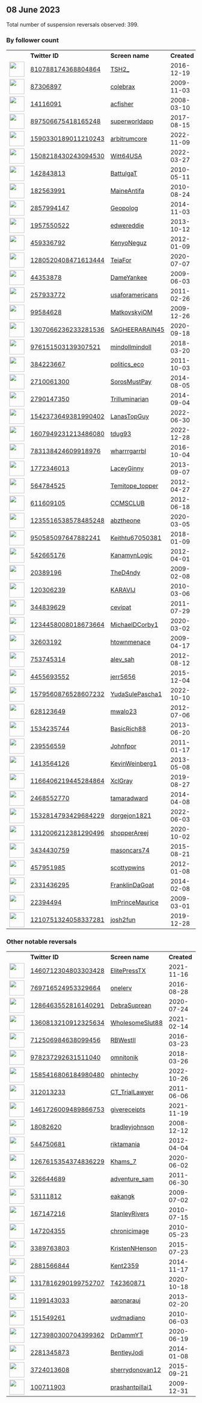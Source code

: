 
## 08 June 2023
Total number of suspension reversals observed: 399.

### By follower count
<table><tr><th></th><th align="left">Twitter ID</th><th align="left">Screen name</th>
<th align="left">Created</th><th align="left">Status</th><th align="left">Suspended</th><th align="left">Followers</th>
<tr><td><a href="https://pbs.twimg.com/profile_images/1477648268825964547/KYKVGzAu_normal.jpg"><img src="https://pbs.twimg.com/profile_images/1477648268825964547/KYKVGzAu_normal.jpg" width="40px" height="40px" align="center"/></a></td><td><a href="https://twitter.com/intent/user?user_id=810788174368804864">810788174368804864</a></td><td><a href="https://twitter.com/TSH2_">TSH2_</a></td><td>2016-12-19</td><td align="center"></td><td>2022-10-29</td><td>37926</td></tr>
<tr><td><a href="https://pbs.twimg.com/profile_images/1211002861498359809/K7JyqKEf_normal.jpg"><img src="https://pbs.twimg.com/profile_images/1211002861498359809/K7JyqKEf_normal.jpg" width="40px" height="40px" align="center"/></a></td><td><a href="https://twitter.com/intent/user?user_id=87306897">87306897</a></td><td><a href="https://twitter.com/colebrax">colebrax</a></td><td>2009-11-03</td><td align="center"></td><td></td><td>29060</td></tr>
<tr><td><a href="https://pbs.twimg.com/profile_images/652138252292329472/dgjBUxSG_normal.jpg"><img src="https://pbs.twimg.com/profile_images/652138252292329472/dgjBUxSG_normal.jpg" width="40px" height="40px" align="center"/></a></td><td><a href="https://twitter.com/intent/user?user_id=14116091">14116091</a></td><td><a href="https://twitter.com/acfisher">acfisher</a></td><td>2008-03-10</td><td align="center"></td><td>2022-10-10</td><td>16937</td></tr>
<tr><td><a href="https://pbs.twimg.com/profile_images/1664657401822183425/WmkQ7H8r_normal.jpg"><img src="https://pbs.twimg.com/profile_images/1664657401822183425/WmkQ7H8r_normal.jpg" width="40px" height="40px" align="center"/></a></td><td><a href="https://twitter.com/intent/user?user_id=897506675418165248">897506675418165248</a></td><td><a href="https://twitter.com/superworldapp">superworldapp</a></td><td>2017-08-15</td><td align="center"></td><td>2022-12-02</td><td>14532</td></tr>
<tr><td><a href="https://pbs.twimg.com/profile_images/1636367489675272193/EH8CZp6T_normal.png"><img src="https://pbs.twimg.com/profile_images/1636367489675272193/EH8CZp6T_normal.png" width="40px" height="40px" align="center"/></a></td><td><a href="https://twitter.com/intent/user?user_id=1590330189011210243">1590330189011210243</a></td><td><a href="https://twitter.com/arbitrumcore">arbitrumcore</a></td><td>2022-11-09</td><td align="center"></td><td>2023-03-28</td><td>12951</td></tr>
<tr><td><a href="https://pbs.twimg.com/profile_images/1667153881166499840/VKymiBRt_normal.jpg"><img src="https://pbs.twimg.com/profile_images/1667153881166499840/VKymiBRt_normal.jpg" width="40px" height="40px" align="center"/></a></td><td><a href="https://twitter.com/intent/user?user_id=1508218430243094530">1508218430243094530</a></td><td><a href="https://twitter.com/Witt64USA">Witt64USA</a></td><td>2022-03-27</td><td align="center"></td><td>2022-09-12</td><td>9120</td></tr>
<tr><td><a href="https://pbs.twimg.com/profile_images/1012923345384304640/BLxoseAH_normal.jpg"><img src="https://pbs.twimg.com/profile_images/1012923345384304640/BLxoseAH_normal.jpg" width="40px" height="40px" align="center"/></a></td><td><a href="https://twitter.com/intent/user?user_id=142843813">142843813</a></td><td><a href="https://twitter.com/BattulgaT">BattulgaT</a></td><td>2010-05-11</td><td align="center"></td><td>2022-04-06</td><td>8168</td></tr>
<tr><td><a href="https://pbs.twimg.com/profile_images/1654093736383578112/4iFCnqYR_normal.jpg"><img src="https://pbs.twimg.com/profile_images/1654093736383578112/4iFCnqYR_normal.jpg" width="40px" height="40px" align="center"/></a></td><td><a href="https://twitter.com/intent/user?user_id=182563991">182563991</a></td><td><a href="https://twitter.com/MaineAntifa">MaineAntifa</a></td><td>2010-08-24</td><td align="center"></td><td>2023-06-05</td><td>6939</td></tr>
<tr><td><a href="https://pbs.twimg.com/profile_images/1522424011807993856/HI7KuFpg_normal.jpg"><img src="https://pbs.twimg.com/profile_images/1522424011807993856/HI7KuFpg_normal.jpg" width="40px" height="40px" align="center"/></a></td><td><a href="https://twitter.com/intent/user?user_id=2857994147">2857994147</a></td><td><a href="https://twitter.com/Geopolog">Geopolog</a></td><td>2014-11-03</td><td align="center"></td><td>2022-09-11</td><td>6276</td></tr>
<tr><td><a href="https://pbs.twimg.com/profile_images/1366519196725743619/fjE0ylTw_normal.jpg"><img src="https://pbs.twimg.com/profile_images/1366519196725743619/fjE0ylTw_normal.jpg" width="40px" height="40px" align="center"/></a></td><td><a href="https://twitter.com/intent/user?user_id=1957550522">1957550522</a></td><td><a href="https://twitter.com/edwereddie">edwereddie</a></td><td>2013-10-12</td><td align="center"></td><td>2023-05-27</td><td>6088</td></tr>
<tr><td><a href="https://pbs.twimg.com/profile_images/641886426720677888/EuQ0KbN__normal.jpg"><img src="https://pbs.twimg.com/profile_images/641886426720677888/EuQ0KbN__normal.jpg" width="40px" height="40px" align="center"/></a></td><td><a href="https://twitter.com/intent/user?user_id=459336792">459336792</a></td><td><a href="https://twitter.com/KenyoNeguz">KenyoNeguz</a></td><td>2012-01-09</td><td align="center"></td><td></td><td>5653</td></tr>
<tr><td><a href="https://pbs.twimg.com/profile_images/1649987086991196163/Bd1DR7xX_normal.jpg"><img src="https://pbs.twimg.com/profile_images/1649987086991196163/Bd1DR7xX_normal.jpg" width="40px" height="40px" align="center"/></a></td><td><a href="https://twitter.com/intent/user?user_id=1280520408471613444">1280520408471613444</a></td><td><a href="https://twitter.com/TeiaFor">TeiaFor</a></td><td>2020-07-07</td><td align="center">🔒</td><td>2023-05-28</td><td>5236</td></tr>
<tr><td><a href="https://pbs.twimg.com/profile_images/1629538651238531073/Uc6KyjlR_normal.jpg"><img src="https://pbs.twimg.com/profile_images/1629538651238531073/Uc6KyjlR_normal.jpg" width="40px" height="40px" align="center"/></a></td><td><a href="https://twitter.com/intent/user?user_id=44353878">44353878</a></td><td><a href="https://twitter.com/DameYankee">DameYankee</a></td><td>2009-06-03</td><td align="center"></td><td>2023-05-28</td><td>4616</td></tr>
<tr><td><a href="https://pbs.twimg.com/profile_images/378800000281884472/e7f0152d0f269f25d1266447eeba09b1_normal.jpeg"><img src="https://pbs.twimg.com/profile_images/378800000281884472/e7f0152d0f269f25d1266447eeba09b1_normal.jpeg" width="40px" height="40px" align="center"/></a></td><td><a href="https://twitter.com/intent/user?user_id=257933772">257933772</a></td><td><a href="https://twitter.com/usaforamericans">usaforamericans</a></td><td>2011-02-26</td><td align="center"></td><td></td><td>4226</td></tr>
<tr><td><a href="https://pbs.twimg.com/profile_images/936691683818958848/yj7OYF5X_normal.jpg"><img src="https://pbs.twimg.com/profile_images/936691683818958848/yj7OYF5X_normal.jpg" width="40px" height="40px" align="center"/></a></td><td><a href="https://twitter.com/intent/user?user_id=99584628">99584628</a></td><td><a href="https://twitter.com/MatkovskyiOM">MatkovskyiOM</a></td><td>2009-12-26</td><td align="center"></td><td></td><td>4223</td></tr>
<tr><td><a href="https://pbs.twimg.com/profile_images/1435485930635382785/diomEma5_normal.jpg"><img src="https://pbs.twimg.com/profile_images/1435485930635382785/diomEma5_normal.jpg" width="40px" height="40px" align="center"/></a></td><td><a href="https://twitter.com/intent/user?user_id=1307066236233281536">1307066236233281536</a></td><td><a href="https://twitter.com/SAGHEERARAIN45">SAGHEERARAIN45</a></td><td>2020-09-18</td><td align="center"></td><td>2022-03-24</td><td>3758</td></tr>
<tr><td><a href="https://pbs.twimg.com/profile_images/1561043144577142785/S4dAxHm4_normal.jpg"><img src="https://pbs.twimg.com/profile_images/1561043144577142785/S4dAxHm4_normal.jpg" width="40px" height="40px" align="center"/></a></td><td><a href="https://twitter.com/intent/user?user_id=976151503139307521">976151503139307521</a></td><td><a href="https://twitter.com/mindollmindoll">mindollmindoll</a></td><td>2018-03-20</td><td align="center"></td><td>2023-05-01</td><td>2989</td></tr>
<tr><td><a href="https://pbs.twimg.com/profile_images/961698851211087872/QlPrPH54_normal.jpg"><img src="https://pbs.twimg.com/profile_images/961698851211087872/QlPrPH54_normal.jpg" width="40px" height="40px" align="center"/></a></td><td><a href="https://twitter.com/intent/user?user_id=384223667">384223667</a></td><td><a href="https://twitter.com/politics_eco">politics_eco</a></td><td>2011-10-03</td><td align="center"></td><td></td><td>2917</td></tr>
<tr><td><a href="https://pbs.twimg.com/profile_images/1573155094115373056/FdAk40B5_normal.jpg"><img src="https://pbs.twimg.com/profile_images/1573155094115373056/FdAk40B5_normal.jpg" width="40px" height="40px" align="center"/></a></td><td><a href="https://twitter.com/intent/user?user_id=2710061300">2710061300</a></td><td><a href="https://twitter.com/SorosMustPay">SorosMustPay</a></td><td>2014-08-05</td><td align="center"></td><td>2022-10-07</td><td>2369</td></tr>
<tr><td><a href="https://pbs.twimg.com/profile_images/1665787820013928448/Ocljg6mB_normal.jpg"><img src="https://pbs.twimg.com/profile_images/1665787820013928448/Ocljg6mB_normal.jpg" width="40px" height="40px" align="center"/></a></td><td><a href="https://twitter.com/intent/user?user_id=2790147350">2790147350</a></td><td><a href="https://twitter.com/Trilluminarian">Trilluminarian</a></td><td>2014-09-04</td><td align="center"></td><td>2022-03-24</td><td>1861</td></tr>
<tr><td><a href="https://pbs.twimg.com/profile_images/1548276605595750401/JLnCp03D_normal.jpg"><img src="https://pbs.twimg.com/profile_images/1548276605595750401/JLnCp03D_normal.jpg" width="40px" height="40px" align="center"/></a></td><td><a href="https://twitter.com/intent/user?user_id=1542373649381990402">1542373649381990402</a></td><td><a href="https://twitter.com/LanasTopGuy">LanasTopGuy</a></td><td>2022-06-30</td><td align="center"></td><td>2022-10-30</td><td>1623</td></tr>
<tr><td><a href="https://pbs.twimg.com/profile_images/1623761908435222528/0HrkU8MK_normal.jpg"><img src="https://pbs.twimg.com/profile_images/1623761908435222528/0HrkU8MK_normal.jpg" width="40px" height="40px" align="center"/></a></td><td><a href="https://twitter.com/intent/user?user_id=1607949231213486080">1607949231213486080</a></td><td><a href="https://twitter.com/tdug93">tdug93</a></td><td>2022-12-28</td><td align="center"></td><td>2023-05-25</td><td>1548</td></tr>
<tr><td><a href="https://pbs.twimg.com/profile_images/1531307655213588483/VS5rdyXV_normal.jpg"><img src="https://pbs.twimg.com/profile_images/1531307655213588483/VS5rdyXV_normal.jpg" width="40px" height="40px" align="center"/></a></td><td><a href="https://twitter.com/intent/user?user_id=783138424609918976">783138424609918976</a></td><td><a href="https://twitter.com/wharrrgarrbl">wharrrgarrbl</a></td><td>2016-10-04</td><td align="center"></td><td>2022-09-21</td><td>1537</td></tr>
<tr><td><a href="https://abs.twimg.com/sticky/default_profile_images/default_profile_normal.png"><img src="https://abs.twimg.com/sticky/default_profile_images/default_profile_normal.png" width="40px" height="40px" align="center"/></a></td><td><a href="https://twitter.com/intent/user?user_id=1772346013">1772346013</a></td><td><a href="https://twitter.com/LaceyGinny">LaceyGinny</a></td><td>2013-09-07</td><td align="center"></td><td>2022-11-01</td><td>1511</td></tr>
<tr><td><a href="https://pbs.twimg.com/profile_images/1488211425780805633/LNvTnkGc_normal.jpg"><img src="https://pbs.twimg.com/profile_images/1488211425780805633/LNvTnkGc_normal.jpg" width="40px" height="40px" align="center"/></a></td><td><a href="https://twitter.com/intent/user?user_id=564784525">564784525</a></td><td><a href="https://twitter.com/Temitope_topper">Temitope_topper</a></td><td>2012-04-27</td><td align="center"></td><td>2022-03-11</td><td>1440</td></tr>
<tr><td><a href="https://pbs.twimg.com/profile_images/859432861702791169/sYqk4OqG_normal.jpg"><img src="https://pbs.twimg.com/profile_images/859432861702791169/sYqk4OqG_normal.jpg" width="40px" height="40px" align="center"/></a></td><td><a href="https://twitter.com/intent/user?user_id=611609105">611609105</a></td><td><a href="https://twitter.com/CCMSCLUB">CCMSCLUB</a></td><td>2012-06-18</td><td align="center"></td><td></td><td>1322</td></tr>
<tr><td><a href="https://pbs.twimg.com/profile_images/1632951686351278082/FWVsggIl_normal.jpg"><img src="https://pbs.twimg.com/profile_images/1632951686351278082/FWVsggIl_normal.jpg" width="40px" height="40px" align="center"/></a></td><td><a href="https://twitter.com/intent/user?user_id=1235516538578485248">1235516538578485248</a></td><td><a href="https://twitter.com/abztheone">abztheone</a></td><td>2020-03-05</td><td align="center"></td><td></td><td>1244</td></tr>
<tr><td><a href="https://pbs.twimg.com/profile_images/1086247938240610305/51nogDDD_normal.jpg"><img src="https://pbs.twimg.com/profile_images/1086247938240610305/51nogDDD_normal.jpg" width="40px" height="40px" align="center"/></a></td><td><a href="https://twitter.com/intent/user?user_id=950585097647882241">950585097647882241</a></td><td><a href="https://twitter.com/Keithtu67050381">Keithtu67050381</a></td><td>2018-01-09</td><td align="center"></td><td></td><td>1201</td></tr>
<tr><td><a href="https://pbs.twimg.com/profile_images/3594107746/be641ef855d355ec9d22a68d71d0ea29_normal.jpeg"><img src="https://pbs.twimg.com/profile_images/3594107746/be641ef855d355ec9d22a68d71d0ea29_normal.jpeg" width="40px" height="40px" align="center"/></a></td><td><a href="https://twitter.com/intent/user?user_id=542665176">542665176</a></td><td><a href="https://twitter.com/KanamynLogic">KanamynLogic</a></td><td>2012-04-01</td><td align="center"></td><td></td><td>1138</td></tr>
<tr><td><a href="https://pbs.twimg.com/profile_images/1378416861151367168/0hkCGjsz_normal.jpg"><img src="https://pbs.twimg.com/profile_images/1378416861151367168/0hkCGjsz_normal.jpg" width="40px" height="40px" align="center"/></a></td><td><a href="https://twitter.com/intent/user?user_id=20389196">20389196</a></td><td><a href="https://twitter.com/TheD4ndy">TheD4ndy</a></td><td>2009-02-08</td><td align="center"></td><td></td><td>1091</td></tr>
<tr><td><a href="https://pbs.twimg.com/profile_images/683445373424111616/LSAxqmFw_normal.png"><img src="https://pbs.twimg.com/profile_images/683445373424111616/LSAxqmFw_normal.png" width="40px" height="40px" align="center"/></a></td><td><a href="https://twitter.com/intent/user?user_id=120306239">120306239</a></td><td><a href="https://twitter.com/KARAVIJ">KARAVIJ</a></td><td>2010-03-06</td><td align="center"></td><td></td><td>1031</td></tr>
<tr><td><a href="https://pbs.twimg.com/profile_images/1516652146867023878/cucNHchI_normal.jpg"><img src="https://pbs.twimg.com/profile_images/1516652146867023878/cucNHchI_normal.jpg" width="40px" height="40px" align="center"/></a></td><td><a href="https://twitter.com/intent/user?user_id=344839629">344839629</a></td><td><a href="https://twitter.com/cevipat">cevipat</a></td><td>2011-07-29</td><td align="center"></td><td>2023-05-27</td><td>1004</td></tr>
<tr><td><a href="https://pbs.twimg.com/profile_images/1305533912727384064/sg9T5b5n_normal.jpg"><img src="https://pbs.twimg.com/profile_images/1305533912727384064/sg9T5b5n_normal.jpg" width="40px" height="40px" align="center"/></a></td><td><a href="https://twitter.com/intent/user?user_id=1234458008018673664">1234458008018673664</a></td><td><a href="https://twitter.com/MichaelDCorby1">MichaelDCorby1</a></td><td>2020-03-02</td><td align="center"></td><td></td><td>963</td></tr>
<tr><td><a href="https://pbs.twimg.com/profile_images/1666180464216793088/2yDpCcpB_normal.jpg"><img src="https://pbs.twimg.com/profile_images/1666180464216793088/2yDpCcpB_normal.jpg" width="40px" height="40px" align="center"/></a></td><td><a href="https://twitter.com/intent/user?user_id=32603192">32603192</a></td><td><a href="https://twitter.com/htownmenace">htownmenace</a></td><td>2009-04-17</td><td align="center"></td><td></td><td>924</td></tr>
<tr><td><a href="https://pbs.twimg.com/profile_images/1622570580905017344/qr21jBcz_normal.jpg"><img src="https://pbs.twimg.com/profile_images/1622570580905017344/qr21jBcz_normal.jpg" width="40px" height="40px" align="center"/></a></td><td><a href="https://twitter.com/intent/user?user_id=753745314">753745314</a></td><td><a href="https://twitter.com/alev_sah">alev_sah</a></td><td>2012-08-12</td><td align="center"></td><td>2023-06-07</td><td>909</td></tr>
<tr><td><a href="https://pbs.twimg.com/profile_images/1552882519732658177/ttawwXgb_normal.jpg"><img src="https://pbs.twimg.com/profile_images/1552882519732658177/ttawwXgb_normal.jpg" width="40px" height="40px" align="center"/></a></td><td><a href="https://twitter.com/intent/user?user_id=4455693552">4455693552</a></td><td><a href="https://twitter.com/jerr5656">jerr5656</a></td><td>2015-12-04</td><td align="center"></td><td>2022-08-08</td><td>897</td></tr>
<tr><td><a href="https://pbs.twimg.com/profile_images/1640340430167351296/Ki1dPb0H_normal.jpg"><img src="https://pbs.twimg.com/profile_images/1640340430167351296/Ki1dPb0H_normal.jpg" width="40px" height="40px" align="center"/></a></td><td><a href="https://twitter.com/intent/user?user_id=1579560876528607232">1579560876528607232</a></td><td><a href="https://twitter.com/YudaSulePascha1">YudaSulePascha1</a></td><td>2022-10-10</td><td align="center"></td><td>2023-05-30</td><td>885</td></tr>
<tr><td><a href="https://pbs.twimg.com/profile_images/1413023120164888576/1ADVEDkz_normal.jpg"><img src="https://pbs.twimg.com/profile_images/1413023120164888576/1ADVEDkz_normal.jpg" width="40px" height="40px" align="center"/></a></td><td><a href="https://twitter.com/intent/user?user_id=628123649">628123649</a></td><td><a href="https://twitter.com/mwalo23">mwalo23</a></td><td>2012-07-06</td><td align="center"></td><td>2023-04-29</td><td>876</td></tr>
<tr><td><a href="https://pbs.twimg.com/profile_images/1359697440568344578/os-5E-08_normal.jpg"><img src="https://pbs.twimg.com/profile_images/1359697440568344578/os-5E-08_normal.jpg" width="40px" height="40px" align="center"/></a></td><td><a href="https://twitter.com/intent/user?user_id=1534235744">1534235744</a></td><td><a href="https://twitter.com/BasicRich88">BasicRich88</a></td><td>2013-06-20</td><td align="center"></td><td></td><td>814</td></tr>
<tr><td><a href="https://pbs.twimg.com/profile_images/1517028391047680003/VORECMIP_normal.jpg"><img src="https://pbs.twimg.com/profile_images/1517028391047680003/VORECMIP_normal.jpg" width="40px" height="40px" align="center"/></a></td><td><a href="https://twitter.com/intent/user?user_id=239556559">239556559</a></td><td><a href="https://twitter.com/Johnfpor">Johnfpor</a></td><td>2011-01-17</td><td align="center"></td><td>2023-03-14</td><td>798</td></tr>
<tr><td><a href="https://pbs.twimg.com/profile_images/1666959183999008768/Zd36k_Tr_normal.jpg"><img src="https://pbs.twimg.com/profile_images/1666959183999008768/Zd36k_Tr_normal.jpg" width="40px" height="40px" align="center"/></a></td><td><a href="https://twitter.com/intent/user?user_id=1413564126">1413564126</a></td><td><a href="https://twitter.com/KevinWeinberg1">KevinWeinberg1</a></td><td>2013-05-08</td><td align="center"></td><td></td><td>778</td></tr>
<tr><td><a href="https://pbs.twimg.com/profile_images/1428937259655516163/WYmKiL1k_normal.jpg"><img src="https://pbs.twimg.com/profile_images/1428937259655516163/WYmKiL1k_normal.jpg" width="40px" height="40px" align="center"/></a></td><td><a href="https://twitter.com/intent/user?user_id=1166406219445284864">1166406219445284864</a></td><td><a href="https://twitter.com/XclGray">XclGray</a></td><td>2019-08-27</td><td align="center"></td><td>2022-05-03</td><td>777</td></tr>
<tr><td><a href="https://pbs.twimg.com/profile_images/859871392753475587/q_JkS9qk_normal.jpg"><img src="https://pbs.twimg.com/profile_images/859871392753475587/q_JkS9qk_normal.jpg" width="40px" height="40px" align="center"/></a></td><td><a href="https://twitter.com/intent/user?user_id=2468552770">2468552770</a></td><td><a href="https://twitter.com/tamaradward">tamaradward</a></td><td>2014-04-08</td><td align="center"></td><td></td><td>775</td></tr>
<tr><td><a href="https://pbs.twimg.com/profile_images/1586144692772560897/ilZCq9lA_normal.jpg"><img src="https://pbs.twimg.com/profile_images/1586144692772560897/ilZCq9lA_normal.jpg" width="40px" height="40px" align="center"/></a></td><td><a href="https://twitter.com/intent/user?user_id=1532814793429684229">1532814793429684229</a></td><td><a href="https://twitter.com/dorgejon1821">dorgejon1821</a></td><td>2022-06-03</td><td align="center"></td><td>2022-10-31</td><td>759</td></tr>
<tr><td><a href="https://pbs.twimg.com/profile_images/1615616100816883712/l1zZtY5U_normal.jpg"><img src="https://pbs.twimg.com/profile_images/1615616100816883712/l1zZtY5U_normal.jpg" width="40px" height="40px" align="center"/></a></td><td><a href="https://twitter.com/intent/user?user_id=1312006212381290496">1312006212381290496</a></td><td><a href="https://twitter.com/shopperAreej">shopperAreej</a></td><td>2020-10-02</td><td align="center"></td><td>2023-06-04</td><td>752</td></tr>
<tr><td><a href="https://pbs.twimg.com/profile_images/1066866070122840065/miBrD9Ya_normal.jpg"><img src="https://pbs.twimg.com/profile_images/1066866070122840065/miBrD9Ya_normal.jpg" width="40px" height="40px" align="center"/></a></td><td><a href="https://twitter.com/intent/user?user_id=3434430759">3434430759</a></td><td><a href="https://twitter.com/masoncars74">masoncars74</a></td><td>2015-08-21</td><td align="center"></td><td>2022-11-20</td><td>733</td></tr>
<tr><td><a href="https://pbs.twimg.com/profile_images/1623779254294003713/-n8JaegO_normal.jpg"><img src="https://pbs.twimg.com/profile_images/1623779254294003713/-n8JaegO_normal.jpg" width="40px" height="40px" align="center"/></a></td><td><a href="https://twitter.com/intent/user?user_id=457951985">457951985</a></td><td><a href="https://twitter.com/scottypwins">scottypwins</a></td><td>2012-01-08</td><td align="center"></td><td>2023-05-28</td><td>707</td></tr>
<tr><td><a href="https://pbs.twimg.com/profile_images/433075533023166465/w40KxMpq_normal.jpeg"><img src="https://pbs.twimg.com/profile_images/433075533023166465/w40KxMpq_normal.jpeg" width="40px" height="40px" align="center"/></a></td><td><a href="https://twitter.com/intent/user?user_id=2331436295">2331436295</a></td><td><a href="https://twitter.com/FranklinDaGoat">FranklinDaGoat</a></td><td>2014-02-08</td><td align="center"></td><td>2022-05-05</td><td>699</td></tr>
<tr><td><a href="https://pbs.twimg.com/profile_images/780645045330468865/qTb1YxSb_normal.jpg"><img src="https://pbs.twimg.com/profile_images/780645045330468865/qTb1YxSb_normal.jpg" width="40px" height="40px" align="center"/></a></td><td><a href="https://twitter.com/intent/user?user_id=22394494">22394494</a></td><td><a href="https://twitter.com/ImPrinceMaurice">ImPrinceMaurice</a></td><td>2009-03-01</td><td align="center"></td><td></td><td>688</td></tr>
<tr><td><a href="https://pbs.twimg.com/profile_images/1634349121619337216/bx_d9Lm1_normal.jpg"><img src="https://pbs.twimg.com/profile_images/1634349121619337216/bx_d9Lm1_normal.jpg" width="40px" height="40px" align="center"/></a></td><td><a href="https://twitter.com/intent/user?user_id=1210751324058337281">1210751324058337281</a></td><td><a href="https://twitter.com/josh2fun">josh2fun</a></td><td>2019-12-28</td><td align="center"></td><td>2023-05-12</td><td>675</td></tr>
</table>

### Other notable reversals
<table><tr><th></th><th align="left">Twitter ID</th><th align="left">Screen name</th>
<th align="left">Created</th><th align="left">Status</th><th align="left">Suspended</th><th align="left">Followers</th>
<tr><td><a href="https://pbs.twimg.com/profile_images/1518269732721500160/nL4tmlY5_normal.png"><img src="https://pbs.twimg.com/profile_images/1518269732721500160/nL4tmlY5_normal.png" width="40px" height="40px" align="center"/></a></td><td><a href="https://twitter.com/intent/user?user_id=1460712304803303428">1460712304803303428</a></td><td><a href="https://twitter.com/ElitePressTX">ElitePressTX</a></td><td>2021-11-16</td><td align="center"></td><td>2023-01-06</td><td>474</td></tr>
<tr><td><a href="https://pbs.twimg.com/profile_images/1538150969954926594/PguP4O7E_normal.jpg"><img src="https://pbs.twimg.com/profile_images/1538150969954926594/PguP4O7E_normal.jpg" width="40px" height="40px" align="center"/></a></td><td><a href="https://twitter.com/intent/user?user_id=769716524953329664">769716524953329664</a></td><td><a href="https://twitter.com/onelerv">onelerv</a></td><td>2016-08-28</td><td align="center"></td><td>2023-06-03</td><td>242</td></tr>
<tr><td><a href="https://pbs.twimg.com/profile_images/1286751858992848897/HBIarrVJ_normal.jpg"><img src="https://pbs.twimg.com/profile_images/1286751858992848897/HBIarrVJ_normal.jpg" width="40px" height="40px" align="center"/></a></td><td><a href="https://twitter.com/intent/user?user_id=1286463552816140291">1286463552816140291</a></td><td><a href="https://twitter.com/DebraSuprean">DebraSuprean</a></td><td>2020-07-24</td><td align="center"></td><td>2023-03-01</td><td>149</td></tr>
<tr><td><a href="https://pbs.twimg.com/profile_images/1646632673908084739/ZV_wdZE6_normal.jpg"><img src="https://pbs.twimg.com/profile_images/1646632673908084739/ZV_wdZE6_normal.jpg" width="40px" height="40px" align="center"/></a></td><td><a href="https://twitter.com/intent/user?user_id=1360813210912325634">1360813210912325634</a></td><td><a href="https://twitter.com/WholesomeSlut88">WholesomeSlut88</a></td><td>2021-02-14</td><td align="center"></td><td>2023-05-25</td><td>521</td></tr>
<tr><td><a href="https://pbs.twimg.com/profile_images/712511614176608256/5_HO2zcu_normal.jpg"><img src="https://pbs.twimg.com/profile_images/712511614176608256/5_HO2zcu_normal.jpg" width="40px" height="40px" align="center"/></a></td><td><a href="https://twitter.com/intent/user?user_id=712506984638099456">712506984638099456</a></td><td><a href="https://twitter.com/RBWestII">RBWestII</a></td><td>2016-03-23</td><td align="center"></td><td>2023-05-24</td><td>68</td></tr>
<tr><td><a href="https://pbs.twimg.com/profile_images/1038886980426379264/_ZceE78m_normal.jpg"><img src="https://pbs.twimg.com/profile_images/1038886980426379264/_ZceE78m_normal.jpg" width="40px" height="40px" align="center"/></a></td><td><a href="https://twitter.com/intent/user?user_id=978237292631511040">978237292631511040</a></td><td><a href="https://twitter.com/omnitonik">omnitonik</a></td><td>2018-03-26</td><td align="center"></td><td>2022-10-30</td><td>440</td></tr>
<tr><td><a href="https://pbs.twimg.com/profile_images/1602758665710223362/iO-mHuN__normal.jpg"><img src="https://pbs.twimg.com/profile_images/1602758665710223362/iO-mHuN__normal.jpg" width="40px" height="40px" align="center"/></a></td><td><a href="https://twitter.com/intent/user?user_id=1585416806184980480">1585416806184980480</a></td><td><a href="https://twitter.com/phintechy">phintechy</a></td><td>2022-10-26</td><td align="center"></td><td>2023-06-06</td><td>27</td></tr>
<tr><td><a href="https://pbs.twimg.com/profile_images/790627982499049472/y7Xj6dU9_normal.jpg"><img src="https://pbs.twimg.com/profile_images/790627982499049472/y7Xj6dU9_normal.jpg" width="40px" height="40px" align="center"/></a></td><td><a href="https://twitter.com/intent/user?user_id=312013233">312013233</a></td><td><a href="https://twitter.com/CT_TrialLawyer">CT_TrialLawyer</a></td><td>2011-06-06</td><td align="center"></td><td>2023-06-02</td><td>41</td></tr>
<tr><td><a href="https://pbs.twimg.com/profile_images/1668320703995576341/mbk8yncg_normal.jpg"><img src="https://pbs.twimg.com/profile_images/1668320703995576341/mbk8yncg_normal.jpg" width="40px" height="40px" align="center"/></a></td><td><a href="https://twitter.com/intent/user?user_id=1461726009489866753">1461726009489866753</a></td><td><a href="https://twitter.com/givereceipts">givereceipts</a></td><td>2021-11-19</td><td align="center"></td><td>2023-03-13</td><td>480</td></tr>
<tr><td><a href="https://pbs.twimg.com/profile_images/2757085184/f56d52b5b54e16489a3da3802ad6f3a2_normal.jpeg"><img src="https://pbs.twimg.com/profile_images/2757085184/f56d52b5b54e16489a3da3802ad6f3a2_normal.jpeg" width="40px" height="40px" align="center"/></a></td><td><a href="https://twitter.com/intent/user?user_id=18082620">18082620</a></td><td><a href="https://twitter.com/bradleyjohnson">bradleyjohnson</a></td><td>2008-12-12</td><td align="center">🔒</td><td>2023-03-26</td><td>21</td></tr>
<tr><td><a href="https://pbs.twimg.com/profile_images/1636560738276786177/HqGRBYVR_normal.png"><img src="https://pbs.twimg.com/profile_images/1636560738276786177/HqGRBYVR_normal.png" width="40px" height="40px" align="center"/></a></td><td><a href="https://twitter.com/intent/user?user_id=544750681">544750681</a></td><td><a href="https://twitter.com/riktamania">riktamania</a></td><td>2012-04-04</td><td align="center"></td><td>2023-03-17</td><td>497</td></tr>
<tr><td><a href="https://pbs.twimg.com/profile_images/1553379517732986884/9wn5Din7_normal.jpg"><img src="https://pbs.twimg.com/profile_images/1553379517732986884/9wn5Din7_normal.jpg" width="40px" height="40px" align="center"/></a></td><td><a href="https://twitter.com/intent/user?user_id=1267615354374836229">1267615354374836229</a></td><td><a href="https://twitter.com/Khams_7">Khams_7</a></td><td>2020-06-02</td><td align="center"></td><td>2023-06-07</td><td>87</td></tr>
<tr><td><a href="https://pbs.twimg.com/profile_images/1420032091/ParaglidingSlovakia2008_normal.jpeg"><img src="https://pbs.twimg.com/profile_images/1420032091/ParaglidingSlovakia2008_normal.jpeg" width="40px" height="40px" align="center"/></a></td><td><a href="https://twitter.com/intent/user?user_id=326644689">326644689</a></td><td><a href="https://twitter.com/adventure_sam">adventure_sam</a></td><td>2011-06-30</td><td align="center"></td><td>2023-06-02</td><td>127</td></tr>
<tr><td><a href="https://pbs.twimg.com/profile_images/1458738108351062019/TxzUyg-j_normal.jpg"><img src="https://pbs.twimg.com/profile_images/1458738108351062019/TxzUyg-j_normal.jpg" width="40px" height="40px" align="center"/></a></td><td><a href="https://twitter.com/intent/user?user_id=53111812">53111812</a></td><td><a href="https://twitter.com/eakangk">eakangk</a></td><td>2009-07-02</td><td align="center"></td><td>2023-05-28</td><td>536</td></tr>
<tr><td><a href="https://pbs.twimg.com/profile_images/1503497299523215361/XnAWJ7M9_normal.jpg"><img src="https://pbs.twimg.com/profile_images/1503497299523215361/XnAWJ7M9_normal.jpg" width="40px" height="40px" align="center"/></a></td><td><a href="https://twitter.com/intent/user?user_id=167147216">167147216</a></td><td><a href="https://twitter.com/StanleyRivers">StanleyRivers</a></td><td>2010-07-15</td><td align="center"></td><td>2023-05-26</td><td>158</td></tr>
<tr><td><a href="https://pbs.twimg.com/profile_images/1595349243228725250/FQMzN2hE_normal.jpg"><img src="https://pbs.twimg.com/profile_images/1595349243228725250/FQMzN2hE_normal.jpg" width="40px" height="40px" align="center"/></a></td><td><a href="https://twitter.com/intent/user?user_id=147204355">147204355</a></td><td><a href="https://twitter.com/chronicimage">chronicimage</a></td><td>2010-05-23</td><td align="center"></td><td>2023-03-23</td><td>15</td></tr>
<tr><td><a href="https://pbs.twimg.com/profile_images/864653732935483392/Dmu3JBya_normal.jpg"><img src="https://pbs.twimg.com/profile_images/864653732935483392/Dmu3JBya_normal.jpg" width="40px" height="40px" align="center"/></a></td><td><a href="https://twitter.com/intent/user?user_id=3389763803">3389763803</a></td><td><a href="https://twitter.com/KristenNHenson">KristenNHenson</a></td><td>2015-07-23</td><td align="center"></td><td>2023-06-05</td><td>126</td></tr>
<tr><td><a href="https://abs.twimg.com/sticky/default_profile_images/default_profile_normal.png"><img src="https://abs.twimg.com/sticky/default_profile_images/default_profile_normal.png" width="40px" height="40px" align="center"/></a></td><td><a href="https://twitter.com/intent/user?user_id=2881566844">2881566844</a></td><td><a href="https://twitter.com/Kent2359">Kent2359</a></td><td>2014-11-17</td><td align="center"></td><td>2023-04-01</td><td>16</td></tr>
<tr><td><a href="https://abs.twimg.com/sticky/default_profile_images/default_profile_normal.png"><img src="https://abs.twimg.com/sticky/default_profile_images/default_profile_normal.png" width="40px" height="40px" align="center"/></a></td><td><a href="https://twitter.com/intent/user?user_id=1317816290199752707">1317816290199752707</a></td><td><a href="https://twitter.com/T42360871">T42360871</a></td><td>2020-10-18</td><td align="center"></td><td>2023-05-28</td><td>73</td></tr>
<tr><td><a href="https://pbs.twimg.com/profile_images/1212789293229445120/saa_hg1I_normal.jpg"><img src="https://pbs.twimg.com/profile_images/1212789293229445120/saa_hg1I_normal.jpg" width="40px" height="40px" align="center"/></a></td><td><a href="https://twitter.com/intent/user?user_id=1199143033">1199143033</a></td><td><a href="https://twitter.com/aaronarauj">aaronarauj</a></td><td>2013-02-20</td><td align="center">🔒</td><td>2023-05-16</td><td>2</td></tr>
<tr><td><a href="https://pbs.twimg.com/profile_images/466403785439731712/3pbjthoQ_normal.jpeg"><img src="https://pbs.twimg.com/profile_images/466403785439731712/3pbjthoQ_normal.jpeg" width="40px" height="40px" align="center"/></a></td><td><a href="https://twitter.com/intent/user?user_id=151549261">151549261</a></td><td><a href="https://twitter.com/uvdmadiano">uvdmadiano</a></td><td>2010-06-03</td><td align="center"></td><td>2023-03-23</td><td>44</td></tr>
<tr><td><a href="https://pbs.twimg.com/profile_images/1594675906853076992/ctN1TmGE_normal.jpg"><img src="https://pbs.twimg.com/profile_images/1594675906853076992/ctN1TmGE_normal.jpg" width="40px" height="40px" align="center"/></a></td><td><a href="https://twitter.com/intent/user?user_id=1273980300704399362">1273980300704399362</a></td><td><a href="https://twitter.com/DrDammYT">DrDammYT</a></td><td>2020-06-19</td><td align="center"></td><td>2022-12-23</td><td>8</td></tr>
<tr><td><a href="https://pbs.twimg.com/profile_images/1148747485709516800/0DH6tVRr_normal.jpg"><img src="https://pbs.twimg.com/profile_images/1148747485709516800/0DH6tVRr_normal.jpg" width="40px" height="40px" align="center"/></a></td><td><a href="https://twitter.com/intent/user?user_id=2281345873">2281345873</a></td><td><a href="https://twitter.com/BentleyJodi">BentleyJodi</a></td><td>2014-01-08</td><td align="center"></td><td>2023-03-30</td><td>293</td></tr>
<tr><td><a href="https://pbs.twimg.com/profile_images/1667142554125586432/ECCLcQOJ_normal.jpg"><img src="https://pbs.twimg.com/profile_images/1667142554125586432/ECCLcQOJ_normal.jpg" width="40px" height="40px" align="center"/></a></td><td><a href="https://twitter.com/intent/user?user_id=3724013608">3724013608</a></td><td><a href="https://twitter.com/sherrydonovan12">sherrydonovan12</a></td><td>2015-09-21</td><td align="center"></td><td>2023-03-22</td><td>9</td></tr>
<tr><td><a href="https://pbs.twimg.com/profile_images/603702574/me_normal.JPG"><img src="https://pbs.twimg.com/profile_images/603702574/me_normal.JPG" width="40px" height="40px" align="center"/></a></td><td><a href="https://twitter.com/intent/user?user_id=100711903">100711903</a></td><td><a href="https://twitter.com/prashantpillai1">prashantpillai1</a></td><td>2009-12-31</td><td align="center">🔒</td><td>2023-03-29</td><td>4</td></tr>
</table>
